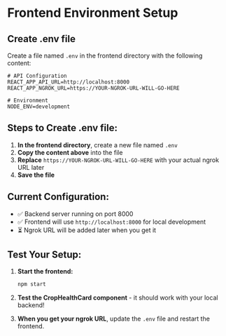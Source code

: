 # Frontend Environment Setup

## Create .env file

Create a file named `.env` in the frontend directory with the following content:

```env
# API Configuration
REACT_APP_API_URL=http://localhost:8000
REACT_APP_NGROK_URL=https://YOUR-NGROK-URL-WILL-GO-HERE

# Environment
NODE_ENV=development
```

## Steps to Create .env file:

1. **In the frontend directory**, create a new file named `.env`
2. **Copy the content above** into the file
3. **Replace** `https://YOUR-NGROK-URL-WILL-GO-HERE` with your actual ngrok URL later
4. **Save the file**

## Current Configuration:

- ✅ Backend server running on port 8000
- ✅ Frontend will use `http://localhost:8000` for local development
- ⏳ Ngrok URL will be added later when you get it

## Test Your Setup:

1. **Start the frontend:**
   ```bash
   npm start
   ```

2. **Test the CropHealthCard component** - it should work with your local backend!

3. **When you get your ngrok URL**, update the `.env` file and restart the frontend.
